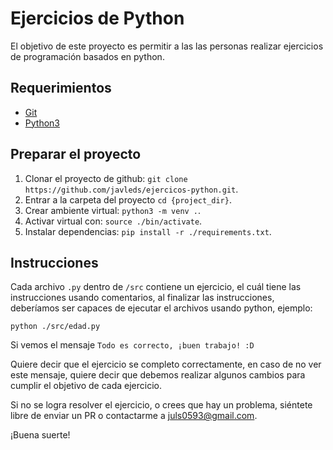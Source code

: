 # Ejercicios de Python

El objetivo de este proyecto es permitir a las las personas
realizar ejercicios de programación basados en python.

## Requerimientos

- [Git](https://github.com/)
- [Python3](https://www.python.org/downloads/)


## Preparar el proyecto

1. Clonar el proyecto de github: `git clone https://github.com/javleds/ejercicos-python.git`.
2. Entrar a la carpeta del proyecto `cd {project_dir}`.
3. Crear ambiente virtual: `python3 -m venv .`.
4. Activar virtual con: `source ./bin/activate`.
5. Instalar dependencias: `pip install -r ./requirements.txt`.
 

## Instrucciones

Cada archivo `.py` dentro de `/src` contiene un ejercicio, 
el cuál tiene las instrucciones usando comentarios, 
al finalizar las instrucciones, deberíamos ser capaces
de ejecutar el archivos usando python, ejemplo:
```
python ./src/edad.py
```

Si vemos el mensaje `Todo es correcto, ¡buen trabajo! :D`

Quiere decir que el ejercicio se completo correctamente, 
en caso de no ver este mensaje, quiere decir que 
debemos realizar algunos cambios para cumplir el objetivo 
de cada ejercicio.

Si no se logra resolver el ejercicio, 
o crees que hay un problema, siéntete libre de enviar un PR
o contactarme a [juls0593@gmail.com](mailto:juls0593@gmail.com).

¡Buena suerte!